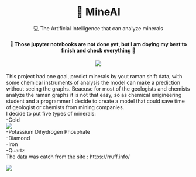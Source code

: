 <h1 align="center">
    <a>💎 MineAI</a>
</h1>
<p align="center">💻 The Artificial Intelligence that can analyze minerals </p>

<h4 align="center"> 
	🚧  Those jupyter notebooks are not done yet, but I am doying my best to finish and check everything  🚧
	
</h4>
<h4 align="center"><img src="http://ForTheBadge.com/images/badges/made-with-python.svg"/> </h4>
<p>
This project had one goal, predict minerals by yout raman shift data, with some chemical instruments of analysis the model can make a prediction without seeing
the graphs. Beacuse for most of the geologists and chemists analyze the raman graphs it is not that easy, so as chemical enigineering student and a programmer I decide to create a model that could save time of geologist or chemists from mining companies. 
	<br>
	I decide to put five types of minerals:
	<br>
	-Gold
	<br>
	<img src="ChemPy/Images/gold.jpg">
	<br>
	-Potassium Dihydrogen Phosphate
	<br>
	-Diamond
	<br>
	-Iron
	<br>
	-Quartz
	<br>
The data was catch from the site : https://rruff.info/

</p>
<img src="ChemPy/Images/gold.jpg">

